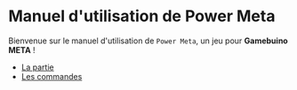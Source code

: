 
# Manuel d'utilisation de Power Meta

Bienvenue sur le manuel d'utilisation de `Power Meta`, un jeu pour **Gamebuino META** !

- [La partie](Game.MD)
- [Les commandes](Commands.MD)
